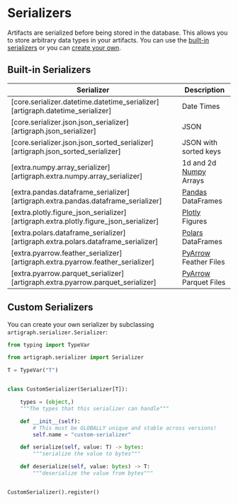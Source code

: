 # Serializers

Artifacts are serialized before being stored in the database. This allows you to store
arbitrary data types in your artifacts. You can use the
[built-in serializers](#built-in-serializers) or you can
[create your own](#custom-serializers).

## Built-in Serializers

| Serializer                                                                           | Description                                                              |
| ------------------------------------------------------------------------------------ | ------------------------------------------------------------------------ |
| [core.serializer.datetime.datetime_serializer][artigraph.datetime_serializer]        | Date Times                                                               |
| [core.serializer.json.json_serializer][artigraph.json_serializer]                    | JSON                                                                     |
| [core.serializer.json.json_sorted_serializer][artigraph.json_sorted_serializer]      | JSON with sorted keys                                                    |
| [extra.numpy.array_serializer][artigraph.extra.numpy.array_serializer]               | 1d and 2d [Numpy](https://numpy.org/) Arrays                             |
| [extra.pandas.dataframe_serializer][artigraph.extra.pandas.dataframe_serializer]     | [Pandas](https://pandas.pydata.org/) DataFrames                          |
| [extra.plotly.figure_json_serializer][artigraph.extra.plotly.figure_json_serializer] | [Plotly](https://plotly.com/python/) Figures                             |
| [extra.polars.dataframe_serializer][artigraph.extra.polars.dataframe_serializer]     | [Polars](https://pola-rs.github.io/) DataFrames                          |
| [extra.pyarrow.feather_serializer][artigraph.extra.pyarrow.feather_serializer]       | [PyArrow](https://arrow.apache.org/docs/python/index.html) Feather Files |
| [extra.pyarrow.parquet_serializer][artigraph.extra.pyarrow.parquet_serializer]       | [PyArrow](https://arrow.apache.org/docs/python/index.html) Parquet Files |

## Custom Serializers

You can create your own serializer by subclassing `artigraph.serializer.Serializer`:

```python
from typing import TypeVar

from artigraph.serializer import Serializer

T = TypeVar("T")


class CustomSerializer(Serializer[T]):

    types = (object,)
    """The types that this serializer can handle"""

    def __init__(self):
        # This must be GLOBALLY unique and stable across versions!
        self.name = "custom-serializer"

    def serialize(self, value: T) -> bytes:
        """serialize the value to bytes"""

    def deserialize(self, value: bytes) -> T:
        """deserialize the value from bytes"""


CustomSerializer().register()
```
